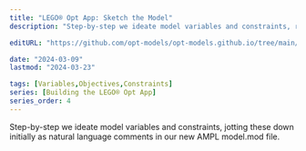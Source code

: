 ```yaml
---
title: "LEGO® Opt App: Sketch the Model"
description: "Step-by-step we ideate model variables and constraints, recording these as natural language comments in our new AMPL model.mod file."

editURL: "https://github.com/opt-models/opt-models.github.io/tree/main/content/compendium/lego-app-sketch-the-model/index.md"

date: "2024-03-09"
lastmod: "2024-03-23"

tags: [Variables,Objectives,Constraints]
series: [Building the LEGO® Opt App]
series_order: 4
---
```


Step-by-step we ideate model variables and constraints, jotting these down initially as natural language comments in our new AMPL model.mod file.
